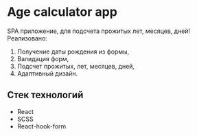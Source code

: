 # Age calculator app

SPA приложение, для подсчета прожитых лет, месяцев, дней! Реализовано:

1. Получение даты рождения из формы,
2. Валидация форм,
3. Подсчет прожитых, лет, месяцев, дней,
4. Адаптивный дизайн.

## Стек технологий

- React
- SCSS
- React-hook-form
